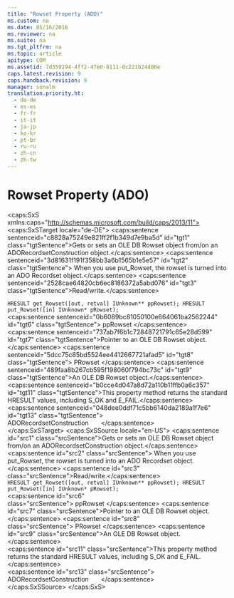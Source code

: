 ```yaml
---
title: "Rowset Property (ADO)"
ms.custom: na
ms.date: 05/16/2016
ms.reviewer: na
ms.suite: na
ms.tgt_pltfrm: na
ms.topic: article
apitype: COM
ms.assetid: 7d359294-4ff2-47e0-8111-0c221b24d80e
caps.latest.revision: 9
caps.handback.revision: 9
manager: sonalm
translation.priority.ht: 
  - de-de
  - es-es
  - fr-fr
  - it-it
  - ja-jp
  - ko-kr
  - pt-br
  - ru-ru
  - zh-cn
  - zh-tw
---
```

# Rowset Property (ADO)
<?xml version="1.0" encoding="utf-8"?>
<caps:SxS xmlns:caps="http://schemas.microsoft.com/build/caps/2013/11">
  <caps:SxSTarget locale="de-DE">
    <developerReferenceWithoutSyntaxDocument xsi:schemaLocation="http://ddue.schemas.microsoft.com/authoring/2003/5 http://dduestorage.blob.core.windows.net/ddueschema/developer.xsd" xmlns="http://ddue.schemas.microsoft.com/authoring/2003/5" xmlns:xlink="http://www.w3.org/1999/xlink" xmlns:xsi="http://www.w3.org/2001/XMLSchema-instance">
      <introduction>
        <para>
          <caps:sentence sentenceid="c8828a75249e821ff2f1b349d7e9ba5d" id="tgt1" class="tgtSentence">Gets or sets an OLE DB <legacyBold>Rowset</legacyBold> object from/on an <legacyBold>ADORecordsetConstruction</legacyBold> object.</caps:sentence>
          <caps:sentence sentenceid="3d81631f191f358bb3a6b1565b1e5e57" id="tgt2" class="tgtSentence"> When you use put_Rowset, the rowset is turned into an ADO <legacyBold>Recordset</legacyBold> object.</caps:sentence>
        </para>
        <para>
          <caps:sentence sentenceid="2528cae64820cb6ec8186372a5abd076" id="tgt3" class="tgtSentence">Read/write.</caps:sentence>
        </para>
      </introduction>
      <section>
        <title>
          <caps:sentence sentenceid="55152fd428afc5d73e8878d27d0b09c3" id="tgt4" class="tgtSentence">Syntax</caps:sentence>
        </title>
        <content>
          <code>HRESULT get_Rowset([out, retval] IUnknown** ppRowset);
HRESULT put_Rowset([in] IUnknown* pRowset);</code>
        </content>
      </section>
      <section>
        <title>
          <caps:sentence sentenceid="166e64f6c3677d0c513901242a3e702d" id="tgt5" class="tgtSentence">Parameters</caps:sentence>
        </title>
        <content>
          <definitionTable>
            <definedTerm>
              <caps:sentence sentenceid="0b6089bc81050100e664061ba2562244" id="tgt6" class="tgtSentence"> <legacyItalic>ppRowset</legacyItalic> </caps:sentence>
            </definedTerm>
            <definition>
              <para>
                <caps:sentence sentenceid="737ab7f6b1c72848721791c65e28d599" id="tgt7" class="tgtSentence">Pointer to an OLE DB <legacyBold>Rowset</legacyBold> object.</caps:sentence>
              </para>
            </definition>
            <definedTerm>
              <caps:sentence sentenceid="5dcc75c85bd5524ee4412667721afad5" id="tgt8" class="tgtSentence"> <legacyItalic>PRowset</legacyItalic> </caps:sentence>
            </definedTerm>
            <definition>
              <para>
                <caps:sentence sentenceid="489faa8b267cb595f198060f794bc73c" id="tgt9" class="tgtSentence">An OLE DB <legacyBold>Rowset</legacyBold> object.</caps:sentence>
              </para>
            </definition>
          </definitionTable>
        </content>
      </section>
      <section>
        <title>
          <caps:sentence sentenceid="4d354fa601a7e22a163f41084b5a0b77" id="tgt10" class="tgtSentence">Return Values</caps:sentence>
        </title>
        <content>
          <para>
            <caps:sentence sentenceid="b0cce4d047a8d72a110b11ffb0a6c357" id="tgt11" class="tgtSentence">This property method returns the standard HRESULT values, including S_OK and E_FAIL.</caps:sentence>
          </para>
        </content>
      </section>
      <section>
        <title>
          <caps:sentence sentenceid="2f342d3be839cc5b67ae0de7d404b8e6" id="tgt12" class="tgtSentence">Applies To</caps:sentence>
        </title>
        <content>
          <para>
            <caps:sentence sentenceid="048dee0ddf71c5bb6140da2189a1f7e6" id="tgt13" class="tgtSentence">
              <link xlink:href="08386eba-f1f7-4879-8ffd-8733930ecb2f">ADORecordsetConstruction</link>       </caps:sentence>
          </para>
        </content>
      </section>
      <relatedTopics></relatedTopics>
    </developerReferenceWithoutSyntaxDocument>
  </caps:SxSTarget>
  <caps:SxSSource locale="en-US">
    <developerReferenceWithoutSyntaxDocument xsi:schemaLocation="http://ddue.schemas.microsoft.com/authoring/2003/5 http://dduestorage.blob.core.windows.net/ddueschema/developer.xsd" xmlns="http://ddue.schemas.microsoft.com/authoring/2003/5" xmlns:xlink="http://www.w3.org/1999/xlink" xmlns:xsi="http://www.w3.org/2001/XMLSchema-instance">
      <introduction>
        <para>
          <caps:sentence id="src1" class="srcSentence">Gets or sets an OLE DB <legacyBold>Rowset</legacyBold> object from/on an <legacyBold>ADORecordsetConstruction</legacyBold> object.</caps:sentence>
          <caps:sentence id="src2" class="srcSentence"> When you use put_Rowset, the rowset is turned into an ADO <legacyBold>Recordset</legacyBold> object.</caps:sentence>
        </para>
        <para>
          <caps:sentence id="src3" class="srcSentence">Read/write.</caps:sentence>
        </para>
      </introduction>
      <section>
        <title>
          <caps:sentence id="src4" class="srcSentence">Syntax</caps:sentence>
        </title>
        <content>
          <code>HRESULT get_Rowset([out, retval] IUnknown** ppRowset);
HRESULT put_Rowset([in] IUnknown* pRowset);</code>
        </content>
      </section>
      <section>
        <title>
          <caps:sentence id="src5" class="srcSentence">Parameters</caps:sentence>
        </title>
        <content>
          <definitionTable>
            <definedTerm>
              <caps:sentence id="src6" class="srcSentence"> <legacyItalic>ppRowset</legacyItalic> </caps:sentence>
            </definedTerm>
            <definition>
              <para>
                <caps:sentence id="src7" class="srcSentence">Pointer to an OLE DB <legacyBold>Rowset</legacyBold> object.</caps:sentence>
              </para>
            </definition>
            <definedTerm>
              <caps:sentence id="src8" class="srcSentence"> <legacyItalic>PRowset</legacyItalic> </caps:sentence>
            </definedTerm>
            <definition>
              <para>
                <caps:sentence id="src9" class="srcSentence">An OLE DB <legacyBold>Rowset</legacyBold> object.</caps:sentence>
              </para>
            </definition>
          </definitionTable>
        </content>
      </section>
      <section>
        <title>
          <caps:sentence id="src10" class="srcSentence">Return Values</caps:sentence>
        </title>
        <content>
          <para>
            <caps:sentence id="src11" class="srcSentence">This property method returns the standard HRESULT values, including S_OK and E_FAIL.</caps:sentence>
          </para>
        </content>
      </section>
      <section>
        <title>
          <caps:sentence id="src12" class="srcSentence">Applies To</caps:sentence>
        </title>
        <content>
          <para>
            <caps:sentence id="src13" class="srcSentence">
              <link xlink:href="08386eba-f1f7-4879-8ffd-8733930ecb2f">ADORecordsetConstruction</link>       </caps:sentence>
          </para>
        </content>
      </section>
      <relatedTopics></relatedTopics>
    </developerReferenceWithoutSyntaxDocument>
  </caps:SxSSource>
</caps:SxS>